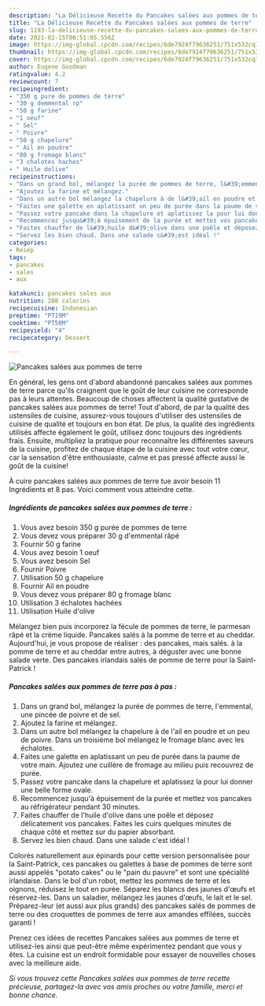 ```yaml
---
description: "La Délicieuse Recette du Pancakes salées aux pommes de terre"
title: "La Délicieuse Recette du Pancakes salées aux pommes de terre"
slug: 1193-la-delicieuse-recette-du-pancakes-salees-aux-pommes-de-terre
date: 2021-02-15T06:51:05.556Z
image: https://img-global.cpcdn.com/recipes/6de7924f79636251/751x532cq70/pancakes-salees-aux-pommes-de-terre-photo-principale-de-la-recette.jpg
thumbnail: https://img-global.cpcdn.com/recipes/6de7924f79636251/751x532cq70/pancakes-salees-aux-pommes-de-terre-photo-principale-de-la-recette.jpg
cover: https://img-global.cpcdn.com/recipes/6de7924f79636251/751x532cq70/pancakes-salees-aux-pommes-de-terre-photo-principale-de-la-recette.jpg
author: Eugene Goodman
ratingvalue: 4.2
reviewcount: 7
recipeingredient:
- "350 g pure de pommes de terre"
- "30 g demmental rp"
- "50 g farine"
- "1 oeuf"
- " Sel"
- " Poivre"
- "50 g chapelure"
- " Ail en poudre"
- "80 g fromage blanc"
- "3 chalotes haches"
- " Huile dolive"
recipeinstructions:
- "Dans un grand bol, mélangez la purée de pommes de terre, l&#39;emmental, une pincée de poivre et de sel."
- "Ajoutez la farine et mélangez."
- "Dans un autre bol mélangez la chapelure à de l&#39;ail en poudre et un peu de poivre. Dans un troisième bol mélangez le fromage blanc avec les échalotes."
- "Faites une galette en aplatissant un peu de purée dans la paume de votre main. Ajoutez une cuillère de fromage au milieu puis recouvrez de purée."
- "Passez votre pancake dans la chapelure et aplatissez la pour lui donner une belle forme ovale."
- "Recommencez jusqu&#39;à épuisement de la purée et mettez vos pancakes au réfrigérateur pendant 30 minutes."
- "Faites chauffer de l&#39;huile d&#39;olive dans une poêle et déposez délicatement vos pancakes. Faites les cuirs quelques minutes de chaque côté et mettez sur du papier absorbant."
- "Servez les bien chaud. Dans une salade c&#39;est idéal !"
categories:
- Resep
tags:
- pancakes
- sales
- aux

katakunci: pancakes sales aux 
nutrition: 208 calories
recipecuisine: Indonesian
preptime: "PT19M"
cooktime: "PT50M"
recipeyield: "4"
recipecategory: Dessert

---
```



![Pancakes salées aux pommes de terre](https://img-global.cpcdn.com/recipes/6de7924f79636251/751x532cq70/pancakes-salees-aux-pommes-de-terre-photo-principale-de-la-recette.jpg)

En général, les gens ont d'abord abandonné pancakes salées aux pommes de terre parce qu'ils craignent que le goût de leur cuisine ne corresponde pas à leurs attentes. Beaucoup de choses affectent la qualité gustative de pancakes salées aux pommes de terre! Tout d'abord, de par la qualité des ustensiles de cuisine, assurez-vous toujours d'utiliser des ustensiles de cuisine de qualité et toujours en bon état. De plus, la qualité des ingrédients utilisés affecte également le goût, utilisez donc toujours des ingrédients frais. Ensuite, multipliez la pratique pour reconnaître les différentes saveurs de la cuisine, profitez de chaque étape de la cuisine avec tout votre cœur, car la sensation d'être enthousiaste, calme et pas pressé affecte aussi le goût de la cuisine!

<!--inarticleads1-->

À cuire pancakes salées aux pommes de terre tue avoir besoin 11 Ingrédients et 8 pas. Voici comment vous atteindre cette.

##### Ingrédients de pancakes salées aux pommes de terre :

1. Vous avez besoin 350 g purée de pommes de terre
1. Vous devez vous préparer 30 g d&#39;emmental râpé
1. Fournir 50 g farine
1. Vous avez besoin 1 oeuf
1. Vous avez besoin  Sel
1. Fournir  Poivre
1. Utilisation 50 g chapelure
1. Fournir  Ail en poudre
1. Vous devez vous préparer 80 g fromage blanc
1. Utilisation 3 échalotes hachées
1. Utilisation  Huile d&#39;olive


Mélangez bien puis incorporez la fécule de pommes de terre, le parmesan râpé et la crème liquide. Pancakes salés à la pomme de terre et au cheddar. Aujourd&#39;hui, je vous propose de réaliser : des pancakes, mais salés. à la pomme de terre et au cheddar entre autres, à déguster avec une bonne salade verte. Des pancakes irlandais salés de pomme de terre pour la Saint-Patrick ! 

<!--inarticleads2-->

##### Pancakes salées aux pommes de terre pas à pas :

1. Dans un grand bol, mélangez la purée de pommes de terre, l&#39;emmental, une pincée de poivre et de sel.
1. Ajoutez la farine et mélangez.
1. Dans un autre bol mélangez la chapelure à de l&#39;ail en poudre et un peu de poivre. Dans un troisième bol mélangez le fromage blanc avec les échalotes.
1. Faites une galette en aplatissant un peu de purée dans la paume de votre main. Ajoutez une cuillère de fromage au milieu puis recouvrez de purée.
1. Passez votre pancake dans la chapelure et aplatissez la pour lui donner une belle forme ovale.
1. Recommencez jusqu&#39;à épuisement de la purée et mettez vos pancakes au réfrigérateur pendant 30 minutes.
1. Faites chauffer de l&#39;huile d&#39;olive dans une poêle et déposez délicatement vos pancakes. Faites les cuirs quelques minutes de chaque côté et mettez sur du papier absorbant.
1. Servez les bien chaud. Dans une salade c&#39;est idéal !


Colorés naturellement aux épinards pour cette version personnalisée pour la Saint-Patrick, ces pancakes ou galettes à base de pommes de terre sont aussi appelés &#34;potato cakes&#34; ou le &#34;pain du pauvre&#34; et sont une spécialité irlandaise. Dans le bol d&#39;un robot, mettez les pommes de terre et les oignons, réduisez le tout en purée. Séparez les blancs des jaunes d&#39;œufs et réservez-les. Dans un saladier, mélangez les jaunes d&#39;œufs, le lait et le sel. Préparez-leur (et aussi aux plus grands) des pancakes salés de pommes de terre ou des croquettes de pommes de terre aux amandes effilées, succès garanti ! 

<!--inarticleads1-->

<p>
Prenez ces idées de recettes Pancakes salées aux pommes de terre et utilisez-les ainsi que peut-être même expérimentez pendant que vous y êtes. La cuisine est un endroit formidable pour essayer de nouvelles choses avec la meilleure aide.
</p>

<p>
<i>Si vous trouvez cette Pancakes salées aux pommes de terre recette précieuse, partagez-la avec vos amis proches ou votre famille, merci et bonne chance.</i>
</p>
